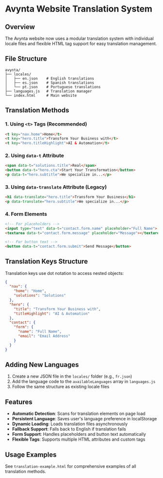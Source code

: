 # Avynta Website Translation System

## Overview
The Avynta website now uses a modular translation system with individual locale files and flexible HTML tag support for easy translation management.

## File Structure
```
avynta/
├── locales/
│   ├── en.json    # English translations
│   ├── es.json    # Spanish translations
│   └── pt.json    # Portuguese translations
├── languages.js   # Translation manager
└── index.html     # Main website
```

## Translation Methods

### 1. Using `<t>` Tags (Recommended)
```html
<t key="nav.home">Home</t>
<t key="hero.title">Transform Your Business with</t>
<t key="hero.titleHighlight">AI & Automation</t>
```

### 2. Using `data-t` Attribute
```html
<span data-t="solutions.title">Real</span>
<button data-t="hero.cta">Start Your Transformation</button>
<p data-t="hero.subtitle">We specialize in...</p>
```

### 3. Using `data-translate` Attribute (Legacy)
```html
<h1 data-translate="hero.title">Transform Your Business</h1>
<p data-translate="hero.subtitle">We specialize in...</p>
```

### 4. Form Elements
```html
<!-- For placeholders -->
<input type="text" data-t="contact.form.name" placeholder="Full Name">
<textarea data-t="contact.form.message" placeholder="Message"></textarea>

<!-- For button text -->
<button data-t="contact.form.submit">Send Message</button>
```

## Translation Keys Structure
Translation keys use dot notation to access nested objects:

```json
{
  "nav": {
    "home": "Home",
    "solutions": "Solutions"
  },
  "hero": {
    "title": "Transform Your Business with",
    "titleHighlight": "AI & Automation"
  },
  "contact": {
    "form": {
      "name": "Full Name",
      "email": "Email Address"
    }
  }
}
```

## Adding New Languages

1. Create a new JSON file in the `locales/` folder (e.g., `fr.json`)
2. Add the language code to the `availableLanguages` array in `languages.js`
3. Follow the same structure as existing locale files

## Features

- **Automatic Detection**: Scans for translation elements on page load
- **Persistent Language**: Saves user's language preference in localStorage
- **Dynamic Loading**: Loads translation files asynchronously
- **Fallback Support**: Falls back to English if translation fails
- **Form Support**: Handles placeholders and button text automatically
- **Flexible Tags**: Supports multiple HTML attributes and custom tags

## Usage Examples

See `translation-example.html` for comprehensive examples of all translation methods.

